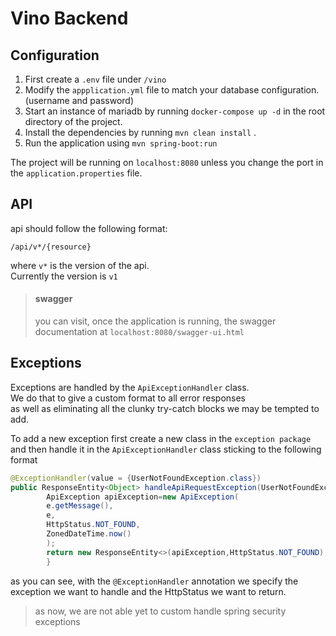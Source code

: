 # Vino Backend

## Configuration

1.  First create a `.env` file under `/vino`
2.  Modify the `appplication.yml` file to match your database configuration. (username and password)
3.  Start an instance of mariadb by running `docker-compose up -d` in the root directory of the project.
4.  Install the dependencies by running `mvn clean install` .
5.  Run the application using `mvn spring-boot:run`

The project will be running on `localhost:8080` unless you change the port in the `application.properties` file.

## API

api should follow the following format:

`/api/v*/{resource}`

where `v*` is the version of the api. <br>Currently the version is `v1`

> #### swagger
>
> you can visit, once the application is running, the swagger documentation at `localhost:8080/swagger-ui.html`

## Exceptions

Exceptions are handled by the `ApiExceptionHandler` class. <br>We do that to give a custom format to all error responses <br> as well as eliminating all the clunky try-catch blocks we may be tempted to add.

To add a new exception first create a new class in the `exception package` and then handle it in
the `ApiExceptionHandler` class sticking to the following
format

```java
@ExceptionHandler(value = {UserNotFoundException.class})
public ResponseEntity<Object> handleApiRequestException(UserNotFoundException e){
        ApiException apiException=new ApiException(
        e.getMessage(),
        e,
        HttpStatus.NOT_FOUND,
        ZonedDateTime.now()
        );
        return new ResponseEntity<>(apiException,HttpStatus.NOT_FOUND);
        }
```

as you can see, with the `@ExceptionHandler` annotation we specify the exception we want to handle and the HttpStatus we
want to return.

> as now, we are not able yet to custom handle spring security exceptions
